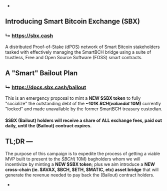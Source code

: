 -

## Introducing Smart Bitcoin Exchange (SBX)

### ↳ https://sbx.cash

A distributed Proof-of-Stake (dPOS) network of Smart Bitcoin stakeholders tasked with effectively managing the SmartBCH bridge using a suite of trustless, Free and Open Source Software (FOSS) smart contracts.

## A "Smart" Bailout Plan

### ↳ https://docs.sbx.cash/bailout

This is an emergency proposal to mint a __NEW $SBX token__ to fully "socialize" the outstanding debt of the __~101K $BCH (valued at ~$10M)__ currently "locked" and made unavailable by the former SmartBCH treasury custodian.

#### $SBX (Bailout) holders will receive a share of ALL exchange fees, paid out daily, until the (Bailout) contract expires.

## TL;DR —

The purpose of this campaign is to expedite the process of getting a viable MVP built to present to the $SBCH (~$10M) bagholders whom we will incentivize by minting a __NEW $SBX token__; plus we aim introduce a __NEW cross-chain (ie. $AVAX, $BCH, $ETH, $MATIC, etc) asset bridge__ that will generate the revenue needed to pay back the (Bailout) contract holders.

-
